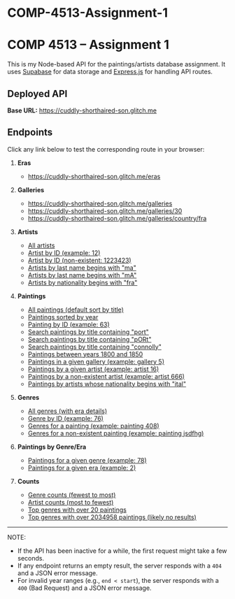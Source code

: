 # COMP-4513-Assignment-1

# COMP 4513 – Assignment 1

This is my Node-based API for the paintings/artists database assignment. It uses [Supabase](https://supabase.com/) for data storage and [Express.js](https://expressjs.com/) for handling API routes.

## Deployed API

**Base URL:** https://cuddly-shorthaired-son.glitch.me

## Endpoints

Click any link below to test the corresponding route in your browser:

1. **Eras**
   - https://cuddly-shorthaired-son.glitch.me/eras

2. **Galleries**
   - https://cuddly-shorthaired-son.glitch.me/galleries
   - https://cuddly-shorthaired-son.glitch.me/galleries/30
   - https://cuddly-shorthaired-son.glitch.me/galleries/country/fra

3. **Artists**
   - [All artists](https://cuddly-shorthaired-son.glitch.me/artists)
   - [Artist by ID (example: 12)](https://cuddly-shorthaired-son.glitch.me/artists/12)
   - [Artist by ID (non-existent: 1223423)](https://cuddly-shorthaired-son.glitch.me/artists/1223423)
   - [Artists by last name begins with "ma"](https://cuddly-shorthaired-son.glitch.me/artists/search/ma)
   - [Artists by last name begins with "mA"](https://cuddly-shorthaired-son.glitch.me/artists/search/mA)
   - [Artists by nationality begins with "fra"](https://cuddly-shorthaired-son.glitch.me/artists/country/fra)

4. **Paintings**
   - [All paintings (default sort by title)](https://cuddly-shorthaired-son.glitch.me/paintings)
   - [Paintings sorted by year](https://cuddly-shorthaired-son.glitch.me/paintings/sort/year)
   - [Painting by ID (example: 63)](https://cuddly-shorthaired-son.glitch.me/paintings/63)
   - [Search paintings by title containing "port"](https://cuddly-shorthaired-son.glitch.me/paintings/search/port)
   - [Search paintings by title containing "pORt"](https://cuddly-shorthaired-son.glitch.me/paintings/search/pORt)
   - [Search paintings by title containing "connolly"](https://cuddly-shorthaired-son.glitch.me/paintings/search/connolly)
   - [Paintings between years 1800 and 1850](https://cuddly-shorthaired-son.glitch.me/paintings/years/1800/1850)
   - [Paintings in a given gallery (example: gallery 5)](https://cuddly-shorthaired-son.glitch.me/paintings/galleries/5)
   - [Paintings by a given artist (example: artist 16)](https://cuddly-shorthaired-son.glitch.me/paintings/artist/16)
   - [Paintings by a non-existent artist (example: artist 666)](https://cuddly-shorthaired-son.glitch.me/paintings/artist/666)
   - [Paintings by artists whose nationality begins with "ital"](https://cuddly-shorthaired-son.glitch.me/paintings/artists/country/ital)

5. **Genres**
   - [All genres (with era details)](https://cuddly-shorthaired-son.glitch.me/genres)
   - [Genre by ID (example: 76)](https://cuddly-shorthaired-son.glitch.me/genres/76)
   - [Genres for a painting (example: painting 408)](https://cuddly-shorthaired-son.glitch.me/genres/painting/408)
   - [Genres for a non-existent painting (example: painting jsdfhg)](https://cuddly-shorthaired-son.glitch.me/genres/painting/jsdfhg)

6. **Paintings by Genre/Era**
   - [Paintings for a given genre (example: 78)](https://cuddly-shorthaired-son.glitch.me/paintings/genre/78)
   - [Paintings for a given era (example: 2)](https://cuddly-shorthaired-son.glitch.me/paintings/era/2)

7. **Counts**
   - [Genre counts (fewest to most)](https://cuddly-shorthaired-son.glitch.me/counts/genres)
   - [Artist counts (most to fewest)](https://cuddly-shorthaired-son.glitch.me/counts/artists)
   - [Top genres with over 20 paintings](https://cuddly-shorthaired-son.glitch.me/counts/topgenres/20)
   - [Top genres with over 2034958 paintings (likely no results)](https://cuddly-shorthaired-son.glitch.me/counts/topgenres/2034958)

---

NOTE:

- If the API has been inactive for a while, the first request might take a few seconds.
- If any endpoint returns an empty result, the server responds with a `404` and a JSON error message.
- For invalid year ranges (e.g., `end < start`), the server responds with a `400` (Bad Request) and a JSON error message.
